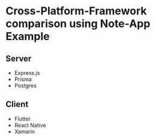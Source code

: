 # Cross-Platform-Framework comparison using Note-App Example

## Server

- Express.js
- Prisma
- Postgres

## Client

- Flutter
- React Native
- Xamarin
